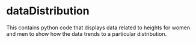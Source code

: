 # dataDistribution
This contains python code that displays data related to heights for women and men to show how the data trends to a particular distribution.
